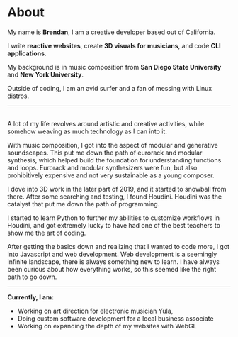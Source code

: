# About

My name is **Brendan**, I am a creative developer based out of California.

I write **reactive websites**, create **3D visuals for musicians**, and code **CLI applications**.

My background is in music composition from **San Diego State University** and **New York University**.

Outside of coding, I am an avid surfer and a fan of messing with Linux distros.

---

\
A lot of my life revolves around artistic and creative activities, while somehow weaving as much technology as I can into it.

With music composition, I got into the aspect of modular and generative soundscapes. This put me down the path of eurorack and modular synthesis, which helped build the foundation for understanding functions and loops. Eurorack and modular synthesizers were fun, but also prohibitively expensive and not very sustainable as a young composer.

I dove into 3D work in the later part of 2019, and it started to snowball from there. After some searching and testing, I found Houdini. Houdini was the catalyst that put me down the path of programming.

I started to learn Python to further my abilities to customize workflows in Houdini, and got extremely lucky to have had one of the best teachers to show me the art of coding.

After getting the basics down and realizing that I wanted to code more, I got into Javascript and web development. Web development is a seemingly infinite landscape, there is always something new to learn.
I have always been curious about how everything works, so this seemed like the right path to go down.

---

**Currently, I am:**

- Working on art direction for electronic musician Yula,
- Doing custom software development for a local business associate
- Working on expanding the depth of my websites with WebGL

